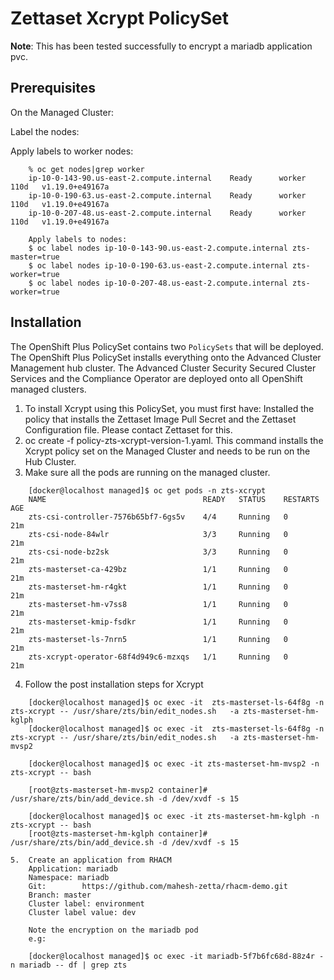 # Zettaset Xcrypt PolicySet

**Note**: This has been tested successfully to encrypt a mariadb application pvc.

## Prerequisites

On the Managed Cluster:

Label the nodes:

Apply labels to worker nodes:

```
    % oc get nodes|grep worker
    ip-10-0-143-90.us-east-2.compute.internal    Ready      worker   110d   v1.19.0+e49167a
    ip-10-0-190-63.us-east-2.compute.internal    Ready      worker   110d   v1.19.0+e49167a
    ip-10-0-207-48.us-east-2.compute.internal    Ready      worker   110d   v1.19.0+e49167a

    Apply labels to nodes:
    $ oc label nodes ip-10-0-143-90.us-east-2.compute.internal zts-master=true
    $ oc label nodes ip-10-0-190-63.us-east-2.compute.internal zts-worker=true
    $ oc label nodes ip-10-0-207-48.us-east-2.compute.internal zts-worker=true
```

## Installation

The OpenShift Plus PolicySet contains two `PolicySets` that will be deployed.  The OpenShift Plus PolicySet installs everything onto the Advanced Cluster Management hub cluster.  The Advanced Cluster Security Secured Cluster Services and the Compliance Operator are deployed onto all OpenShift managed clusters.

1. To install Xcrypt using this PolicySet, you must first have:
   Installed the policy that installs the Zettaset Image Pull Secret and the Zettaset Configuration file.
   Please contact Zettaset for this.
2. oc create -f policy-zts-xcrypt-version-1.yaml.
   This command installs the Xcrypt policy set on the Managed Cluster and needs to be run on the Hub Cluster.
3. Make sure all the pods are running on the managed cluster.

```
    [docker@localhost managed]$ oc get pods -n zts-xcrypt
    NAME                                   READY   STATUS    RESTARTS   AGE
    zts-csi-controller-7576b65bf7-6gs5v    4/4     Running   0          21m
    zts-csi-node-84wlr                     3/3     Running   0          21m
    zts-csi-node-bz2sk                     3/3     Running   0          21m
    zts-masterset-ca-429bz                 1/1     Running   0          21m
    zts-masterset-hm-r4gkt                 1/1     Running   0          21m
    zts-masterset-hm-v7ss8                 1/1     Running   0          21m
    zts-masterset-kmip-fsdkr               1/1     Running   0          21m
    zts-masterset-ls-7nrn5                 1/1     Running   0          21m
    zts-xcrypt-operator-68f4d949c6-mzxqs   1/1     Running   0          21m
```
 
4.  Follow the post installation steps for Xcrypt 
```
    [docker@localhost managed]$ oc exec -it  zts-masterset-ls-64f8g -n zts-xcrypt -- /usr/share/zts/bin/edit_nodes.sh   -a zts-masterset-hm-kglph
    [docker@localhost managed]$ oc exec -it  zts-masterset-ls-64f8g -n zts-xcrypt -- /usr/share/zts/bin/edit_nodes.sh   -a zts-masterset-hm-mvsp2

    [docker@localhost managed]$ oc exec -it zts-masterset-hm-mvsp2 -n zts-xcrypt -- bash

    [root@zts-masterset-hm-mvsp2 container]# /usr/share/zts/bin/add_device.sh -d /dev/xvdf -s 15

    [docker@localhost managed]$ oc exec -it zts-masterset-hm-kglph -n zts-xcrypt -- bash
    [root@zts-masterset-hm-kglph container]#  /usr/share/zts/bin/add_device.sh -d /dev/xvdf -s 15

5.  Create an application from RHACM
    Application: mariadb
    Namespace: mariadb
    Git:        https://github.com/mahesh-zetta/rhacm-demo.git
    Branch: master
    Cluster label: environment
    Cluster label value: dev

    Note the encryption on the mariadb pod
    e.g:

    [docker@localhost managed]$ oc exec -it mariadb-5f7b6fc68d-88z4r -n mariadb -- df | grep zts

```

